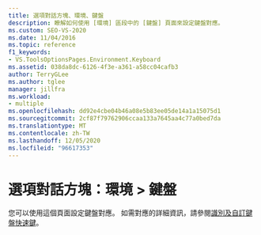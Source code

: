 ```yaml
---
title: 選項對話方塊、環境、鍵盤
description: 瞭解如何使用 [環境] 區段中的 [鍵盤] 頁面來設定鍵盤對應。
ms.custom: SEO-VS-2020
ms.date: 11/04/2016
ms.topic: reference
f1_keywords:
- VS.ToolsOptionsPages.Environment.Keyboard
ms.assetid: 038da8dc-6126-4f3e-a361-a58cc04cafb3
author: TerryGLee
ms.author: tglee
manager: jillfra
ms.workload:
- multiple
ms.openlocfilehash: dd92e4cbe04b46a08e5b83ee05de14a1a15075d1
ms.sourcegitcommit: 2cf87f79762906ccaa133a7645aa4c77a0bed7da
ms.translationtype: MT
ms.contentlocale: zh-TW
ms.lasthandoff: 12/05/2020
ms.locfileid: "96617353"
---
```

# <a name="options-dialog-box-environment--keyboard"></a>選項對話方塊：環境 \> 鍵盤

您可以使用這個頁面設定鍵盤對應。 如需對應的詳細資訊，請參閱[識別及自訂鍵盤快速鍵](../../ide/identifying-and-customizing-keyboard-shortcuts-in-visual-studio.md)。